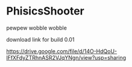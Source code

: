 # PhisicsShooter
pewpew wobble wobble


download link for build 0.01

https://drive.google.com/file/d/14O-HdQoU-lFfXFdyZTRhnASR2VJqYNgn/view?usp=sharing
